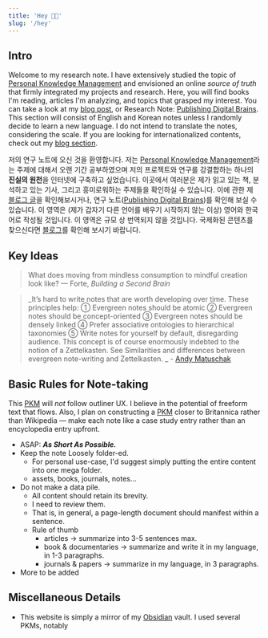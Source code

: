 ```yaml
---
title: 'Hey 👋🏻'
slug: '/hey'
---
```


## Intro

Welcome to my research note. I have extensively studied the topic of [Personal Knowledge Management](Notes/PKM.md) and envisioned an online _source of truth_ that firmly integrated my projects and research. Here, you will find books I'm reading, articles I'm analyzing, and topics that grasped my interest. You can take a look at my [blog post](https://cho.sh/blog/D8FB8E), or Research Note: [Publishing Digital Brains](Notes/Publishing%20Digital%20Brains.md). This section will consist of English and Korean notes unless I randomly decide to learn a new language. I do not intend to translate the notes, considering the scale. If you are looking for internationalized contents, check out my [blog section](https://cho.sh/blog/archive).

저의 연구 노트에 오신 것을 환영합니다. 저는 [Personal Knowledge Management](Notes/PKM.md)라는 주제에 대해서 오랜 기간 공부하였으며 저의 프로젝트와 연구를 강결합하는 하나의 **진실의 원천**을 인터넷에 구축하고 싶었습니다. 이곳에서 여러분은 제가 읽고 있는 책, 분석하고 있는 기사, 그리고 흥미로워하는 주제들을 확인하실 수 있습니다. 이에 관한 제 [블로그 글](https://cho.sh/blog/D8FB8E)을 확인해보시거나, 연구 노트([Publishing Digital Brains](Notes/Publishing%20Digital%20Brains.md))를 확인해 보실 수 있습니다. 이 영역은 (제가 갑자기 다른 언어를 배우기 시작하지 않는 이상) 영어와 한국어로 작성될 것입니다. 이 영역은 규모 상 번역되지 않을 것입니다. 국제화된 콘텐츠를 찾으신다면 [블로그](https://cho.sh/blog/archive)를 확인해 보시기 바랍니다.

## Key Ideas

> What does moving from mindless consumption to mindful creation look like? — Forte, _Building a Second Brain_

> _It’s hard to write notes that are worth developing over time. These principles help: ① Evergreen notes should be atomic ② Evergreen notes should be concept-oriented ③ Evergreen notes should be densely linked ④ Prefer associative ontologies to hierarchical taxonomies ⑤ Write notes for yourself by default, disregarding audience. This concept is of course enormously indebted to the notion of a Zettelkasten. See Similarities and differences between evergreen note-writing and Zettelkasten. _ - [Andy Matuschak](https://notes.andymatuschak.org/Evergreen_notes)

## Basic Rules for Note-taking

This [PKM](Notes/PKM.md) will _not_ follow outliner UX. I believe in the potential of freeform text that flows. Also, I plan on constructing a [PKM](Notes/PKM.md) closer to Britannica rather than Wikipedia — make each note like a case study entry rather than an encyclopedia entry upfront.

- ASAP: **_As Short As Possible._**
- Keep the note Loosely folder-ed.
  - For personal use-case, I'd suggest simply putting the entire content into one mega folder.
  - assets, books, journals, notes...
- Do not make a data pile.
  - All content should retain its brevity.
  - I need to review them.
  - That is, in general, a page-length document should manifest within a sentence.
  - Rule of thumb
    - articles → summarize into 3-5 sentences max.
    - book & documentaries → summarize and write it in my language, in 1-3 paragraphs.
    - journals & papers → summarize in my language, in 3 paragraphs.
- More to be added

## Miscellaneous Details
- This website is simply a mirror of my [Obsidian](https://obsidian.md) vault. I used several PKMs, notably 